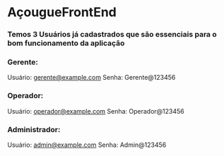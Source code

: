 # AçougueFrontEnd

### Temos 3 Usuários já cadastrados que são essenciais para o bom funcionamento da aplicação
### Gerente: 
Usuário: gerente@example.com
Senha: Gerente@123456
### Operador:
Usuário: operador@example.com
Senha: Operador@123456
### Administrador:
Usuário: admin@example.com
Senha: Admin@123456

